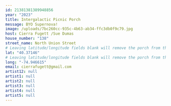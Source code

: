```yaml
---
id: 21381381389948856
year: "2023"
title: Intergalactic Picnic Porch
message: BYO Supernova!
image: /uploads/7bc260cc-935c-4b63-ab34-ffc3db0f9c79.jpg
host: Cierra Fugett /Sue Dumas
house_number: "138"
street_name: North Union Street
# Leaving latitude/longitude fields blank will remove the porch from the Porchfest map.
lat: "40.37146"
# Leaving latitude/longitude fields blank will remove the porch from the Porchfest map.
long: "-74.946615"
email: cierrafugett@gmail.com
artist12: null
artist1: null
artist2: null
artist3: null
artist4: null
artist5: null
---
```

